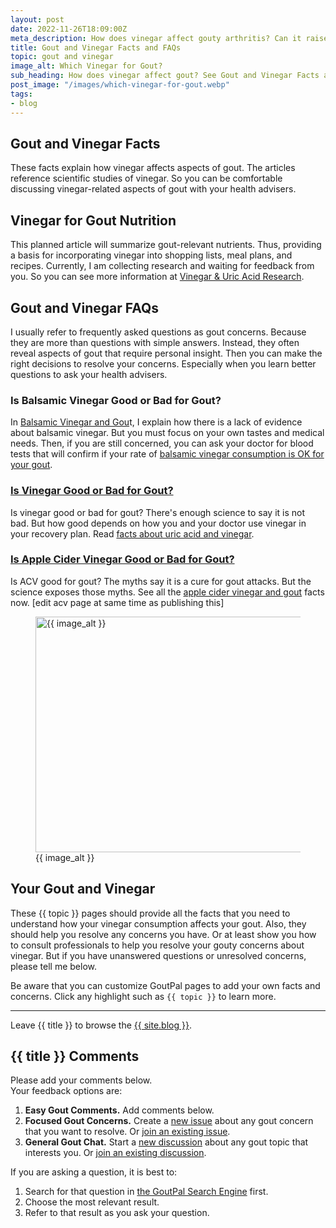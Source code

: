 ```yaml
---
layout: post
date: 2022-11-26T18:09:00Z
meta_description: How does vinegar affect gouty arthritis? Can it raise or lower uric acid? Get facts about gout and vinegar now.
title: Gout and Vinegar Facts and FAQs
topic: gout and vinegar
image_alt: Which Vinegar for Gout?
sub_heading: How does vinegar affect gout? See Gout and Vinegar Facts and FAQs.
post_image: "/images/which-vinegar-for-gout.webp"
tags:
- blog
---
```

<h2 id="facts">Gout and Vinegar Facts</h2>
<p>These facts explain how vinegar affects aspects of gout. The articles reference scientific studies of vinegar. So you can be comfortable discussing vinegar-related aspects of gout with your health advisers.</p>
<h2 id="for">Vinegar for Gout Nutrition</h2>
<p>This planned article will summarize gout-relevant nutrients. Thus, providing a basis for incorporating vinegar into shopping lists, meal plans, and recipes. Currently, I am collecting research and waiting for feedback from you. So you can see more information at <a href="https://goutpal.info/blog/vinegar-uric-acid/">Vinegar &amp; Uric Acid Research</a>.</p>
<h2 id="faqs">Gout and Vinegar FAQs</h2>
<p>I usually refer to frequently asked questions as gout concerns. Because they are more than questions with simple answers. Instead, they often reveal aspects of gout that require personal insight. Then you can make the right decisions to resolve your concerns. Especially when you learn better questions to ask your health advisers.</p>
<h3 id="balsamic">Is Balsamic Vinegar Good or Bad for Gout?</h3>
<p>In <a href="/blog/balsamic-vinegar-and-gout/">Balsamic Vinegar and Gou</a>t, I explain how there is a lack of evidence about balsamic vinegar. But you must focus on your own tastes and medical needs. Then, if you are still concerned, you can ask your doctor for blood tests that will confirm if your rate of <a href="/blog/balsamic-vinegar-and-gout/">balsamic vinegar consumption is OK for your gout</a>.</p>
<h3 id="good"><a href="/blog/is-vinegar-good-for-gout/">Is Vinegar Good or Bad for Gout?</a></h3>
<p>Is vinegar good or bad for gout? There's enough science to say it is not bad. But how good depends on how you and your doctor use vinegar in your recovery plan. Read <a href="/is-vinegar-good-for-gout/">facts about uric acid and vinegar</a>.</p>
<h3 id="acv"><a href="/3170/what-is-gout-3-the-apple-cider-vinegar-myth/">Is Apple Cider Vinegar Good or Bad for Gout?</a></h3>
<p>Is ACV good for gout? The myths say it is a cure for gout attacks. But the science exposes those myths. See all the <a href="/3170/what-is-gout-3-the-apple-cider-vinegar-myth/">apple cider vinegar and gout</a> facts now.
[edit acv page at same time as publishing this]</p>
<figure id="image" class="inner">
<img src="{{ post_image }}" alt="{{ image_alt }}"  width="610" height="377">
  <figcaption>{{ image_alt }}</figcaption>
</figure>
<h2 id="next">Your Gout and Vinegar</h2>

These {{ topic }} pages should provide all the facts that you need to understand how your vinegar consumption affects your gout. Also, they should help you resolve any concerns you have. Or at least show you how to consult professionals to help you resolve your gouty concerns about vinegar. But if you have unanswered questions or unresolved concerns, please tell me below.

Be aware that you can customize GoutPal pages to add your own facts and concerns. Click any highlight such as `{{ topic }}` to learn more.
<hr>
Leave {{ title }} to browse the <a href="/blog">{{ site.blog }}</a>.
<h2 id="comments">{{ title }} Comments</h2>
<p>Please add your comments below.<br />
Your feedback options are:</p>
<ol>
<li><b>Easy Gout Comments.</b> Add comments below.</li>
<li><b>Focused Gout Concerns.</b> Create a <a href="https://github.com/kct2020/goutpal-com-skeleventy/issues/new/choose">new issue</a> about any gout concern that you want to resolve. Or <a href="https://github.com/kct2020/goutpal-com-skeleventy/issues">join an existing issue</a>.</li>
<li><b>General Gout Chat.</b> Start a <a href="https://github.com/kct2020/goutpal-com-skeleventy/discussions/new">new discussion</a> about any gout topic that interests you. Or <a href="https://github.com/kct2020/goutpal-com-skeleventy/discussions">join an existing discussion</a>.</li>
</ol>
<p>If you are asking a question, it is best to:</p>
<ol>
<li>Search for that question in <a href="https://cse.google.com/cse?cof=FORID:0&cx=partner-pub-4857169685716700:9780732506">the GoutPal Search Engine</a> first.</li>
<li>Choose the most relevant result.</li>
<li>Refer to that result as you ask your question.</li>
</ol>
<script src="https://giscus.app/client.js"
        data-repo="kct2020/goutpal-com-skeleventy"
        data-repo-id="R_kgDOGVSRQQ"
        data-category="GoutPal Links Comments🗣"
        data-category-id="DIC_kwDOGVSRQc4CRbFp"
        data-mapping="title"
        data-strict="0"
        data-reactions-enabled="1"
        data-emit-metadata="1"
        data-input-position="top"
        data-theme="light_tritanopia"
        data-lang="en"
        data-loading="lazy"
        crossorigin="anonymous"
        async>
</script>